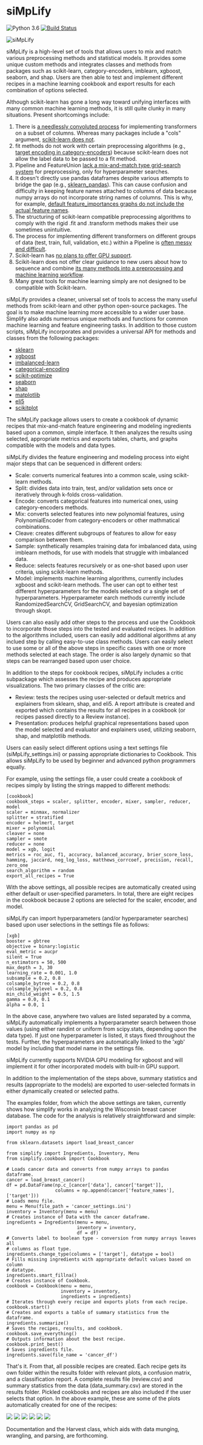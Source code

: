 # siMpLify

![Python 3.6](https://img.shields.io/badge/python-3.6-blue.svg)
[![Build Status](https://img.shields.io/travis/with_precedent/siMpLify.svg)](https://travis-ci.org/with_precedent/siMpLify)

![siMpLify](visuals/siMpLify.png?raw=true "siMpLify")

siMpLify is a high-level set of tools that allows users to mix and match various preprocessing methods and statistical models. It provides some unique custom methods and integrates classes and methods from packages such as scikit-learn, category-encoders, imblearn, xgboost, seaborn, and shap. Users are then able to test and implement different recipes in a machine learning cookbook and export results for each combination of options selected.

Although scikit-learn has gone a long way toward unifying interfaces with many common machine learning methods, it is still quite clunky in many situations. Present shortcomings include:
1) There is [a needlessly convoluted process](https://github.com/scikit-learn-contrib/sklearn-pandas#transformation-mapping) for implementing transformers on a subset of columns. Whereas many packages include a "cols" argument, [scikit-learn does not](https://medium.com/vickdata/easier-machine-learning-with-the-new-column-transformer-from-scikit-learn-c2268ea9564c).
2) fit methods do not work with certain preprocessing algorithms (e.g., [target encoding in category-encoders](https://github.com/scikit-learn-contrib/categorical-encoding/issues/104)) because scikit-learn does not allow the label data to be passed to a fit method.
3) Pipeline and FeatureUnion [lack a mix-and-match type grid-search system](https://buildmedia.readthedocs.org/media/pdf/scikit-learn-enhancement-proposals/latest/scikit-learn-enhancement-proposals.pdf) for preprocessing, only for hyperparameter searches.
4) It doesn't directly use pandas dataframes despite various attempts to bridge the gap (e.g., [sklearn_pandas](https://github.com/scikit-learn-contrib/sklearn-pandas)). This can cause confusion and difficulty in keeping feature names attached to columns of data because numpy arrays do not incorporate string names of columns. This is why, for example, [default feature_importances graphs do not include the actual feature names](https://stackoverflow.com/questions/44511636/matplotlib-plot-feature-importance-with-feature-names).
5) The structuring of scikit-learn compatible preprocessing algorithms to comply with the rigid .fit and .transform methods makes their use sometimes unintuitive.
6) The process for implementing different transformers on different groups of data (test, train, full, validation, etc.) within a Pipeline is [often messy and difficult](https://towardsdatascience.com/preprocessing-with-sklearn-a-complete-and-comprehensive-guide-670cb98fcfb9).
7) Scikit-learn has [no plans to offer GPU support](https://scikit-learn.org/stable/faq.html#will-you-add-gpu-support).
8) Scikit-learn does not offer clear guidance to new users about how to sequence and combine [its many methods into a preprocessing and machine learning workflow](https://scikit-learn.org/stable/modules/classes.html).
9) Many great tools for machine learning simply are not designed to be compatible with Scikit-learn.

siMpLify provides a cleaner, universal set of tools to access the many useful methods from scikit-learn and other python open-source packages. The goal is to make machine learning more accessible to a wider user base. Simplify also adds numerous unique methods and functions for common machine learning and feature engineering tasks. In addition to those custom scripts, siMpLify incorporates and provides a universal API for methods and classes from the following packages:

* [sklearn](https://github.com/scikit-learn/scikit-learn)
* [xgboost](https://github.com/dmlc/xgboost)
* [imbalanced-learn](https://github.com/scikit-learn-contrib/imbalanced-learn/tree/master/imblearn)
* [categorical-encoding](https://github.com/scikit-learn-contrib/categorical-encoding)
* [scikit-optimize](https://github.com/scikit-optimize/scikit-optimize/tree/master/skopt)
* [seaborn](https://github.com/mwaskom/seaborn)
* [shap](https://github.com/slundberg/shap)
* [matplotlib](https://github.com/matplotlib/matplotlib)
* [eli5](https://github.com/TeamHG-Memex/eli5)
* [scikitplot](https://github.com/reiinakano/scikit-plot)

The siMpLify package allows users to create a cookbook of dynamic recipes that mix-and-match feature engineering and modeling ingredients based upon a common, simple interface. It then analyzes the results using selected, appropriate metrics and exports tables, charts, and graphs compatible with the models and data types.

siMpLify divides the feature engineering and modeling process into eight major steps that can be sequenced in different orders:

* Scale: converts numerical features into a common scale, using scikit-learn methods.
* Split: divides data into train, test, and/or validation sets once or iteratively through k-folds cross-validation.
* Encode: converts categorical features into numerical ones, using category-encoders methods.
* Mix: converts selected features into new polynomial features, using PolynomialEncoder from category-encoders or other mathmatical combinations.
* Cleave: creates different subgroups of features to allow for easy comparison between them.
* Sample: synthetically resamples training data for imbalanced data, using imblearn methods, for use with models that struggle with imbalanced data.
* Reduce: selects features recursively or as one-shot based upon user criteria, using scikit-learn methods.
* Model: implements machine learning algorithms, currently includes xgboost and scikit-learn methods. The user can opt to either test different hyperparameters for the models selected or a single set of hyperparameters. Hyperparameter earch methods currently include RandomizedSearchCV, GridSearchCV, and bayesian optimization through skopt.

Users can also easily add other steps to the process and use the Cookbook to incorporate those steps into the tested and evaluated recipes. In addition to the algorithms included, users can easily add additional algorithms at any inclued step by calling easy-to-use class methods. Users can easily select to use some or all of the above steps in specific cases with one or more methods selected at each stage. The order is also largely dynamic so that steps can be rearranged based upon user choice.

In addition to the steps for cookbook recipes, siMpLify includes a critic subpackage which assesses the recipe and produces appropriate visualizations. The two primary classes of the critic are:
* Review: tests the recipes using user-selected or default metrics and explainers from sklearn, shap, and eli5. A report attribute is created and exported which contains the results for all recipes in a cookbook (or recipes passed directly to a Review instance).
* Presentation: produces helpful graphical representations based upon the model selected and evaluator and explainers used, utilizing seaborn, shap, and matplotlib methods.


Users can easily select different options using a text settings file (siMpLify_settings.ini) or passing appropriate dictionaries to Cookbook. This allows siMpLify to be used by beginner and advanced python programmers equally.

For example, using the settings file, a user could create a cookbook of recipes simply by listing the strings mapped to different methods:

    [cookbook]
    cookbook_steps = scaler, splitter, encoder, mixer, sampler, reducer, model
    scaler = minmax, normalizer
    splitter = stratified
    encoder = helmert, target
    mixer = polynomial
    cleaver = none
    sampler = smote
    reducer = none
    model = xgb, logit
    metrics = roc_auc, f1, accuracy, balanced_accuracy, brier_score_loss, hamming, jaccard, neg_log_loss, matthews_corrcoef, precision, recall, zero_one
    search_algorithm = random
    export_all_recipes = True

With the above settings, all possible recipes are automatically created using either default or user-specified parameters. In total, there are eight recipes in the cookbook because 2 options are selected for the scaler, encoder, and model.

siMpLify can import hyperparameters (and/or hyperparameter searches) based upon user selections in the settings file as follows:

    [xgb]
    booster = gbtree
    objective = binary:logistic
    eval_metric = aucpr
    silent = True
    n_estimators = 50, 500
    max_depth = 3, 30
    learning_rate = 0.001, 1.0
    subsample = 0.2, 0.8
    colsample_bytree = 0.2, 0.8
    colsample_bylevel = 0.2, 0.8
    min_child_weight = 0.5, 1.5
    gamma = 0.0, 0.1
    alpha = 0.0, 1

In the above case, anywhere two values are listed separated by a comma, siMpLify automatically implements a hyperparameter search between those values (using either randint or uniform from scipy.stats, depending upon the data type). If just one hyperparameter is listed, it stays fixed throughout the tests. Further, the hyperparameters are automatically linked to the 'xgb' model by including that model name in the settings file.

siMpLify currently supports NVIDIA GPU modeling for xgboost and will implement it for other incorporated models with built-in GPU support.

In addition to the implementation of the steps above, summary statistics and results (appropriate to the models) are exported to user-selected formats in either dynamically created or selected paths.

The examples folder, from which the above settings are taken, currently shows how simplify works in analyzing the Wisconsin breast cancer database. The code for the analysis is relatively straightforward and simple:

    import pandas as pd
    import numpy as np

    from sklearn.datasets import load_breast_cancer

    from simplify import Ingredients, Inventory, Menu
    from simplify.cookbook import Cookbook

    # Loads cancer data and converts from numpy arrays to pandas dataframe.
    cancer = load_breast_cancer()
    df = pd.DataFrame(np.c_[cancer['data'], cancer['target']],
                      columns = np.append(cancer['feature_names'], ['target']))
    # Loads menu file.
    menu = Menu(file_path = 'cancer_settings.ini')
    inventory = Inventory(menu = menu)
    # Creates instance of Data with the cancer dataframe.
    ingredients = Ingredients(menu = menu,
                              inventory = inventory,
                              df = df)
    # Converts label to boolean type - conversion from numpy arrays leaves all
    # columns as float type.
    ingredients.change_type(columns = ['target'], datatype = bool)
    # Fills missing ingredients with appropriate default values based on column
    # datatype.
    ingredients.smart_fillna()
    # Creates instance of Cookbook.
    cookbook = Cookbook(menu = menu,
                        inventory = inventory,
                        ingredients = ingredients)
    # Iterates through every recipe and exports plots from each recipe.
    cookbook.start()
    # Creates and exports a table of summary statistics from the dataframe.
    ingredients.summarize()
    # Saves the recipes, results, and cookbook.
    cookbook.save_everything()
    # Outputs information about the best recipe.
    cookbook.print_best()
    # Saves ingredients file.
    ingredients.save(file_name = 'cancer_df')

That's it. From that, all possible recipes are created. Each recipe gets its own folder within the results folder with relevant plots, a confusion matrix, and a classification report. A complete results file (review.csv) and summary statistics from the data (data_summary.csv) are stored in the results folder. Pickled cookbooks and recipes are also included if the user selects that option. In the above example, these are some of the plots automatically created for one of the recipes:

![](visuals/confusion_matrix.png.png?raw=true)
![](visuals/pr_curve.png.png?raw=true)
![](visuals/roc_curve.png.png?raw=true)
![](visuals/shap_heat_map.png.png?raw=true)
![](visuals/shap_summary.png.png?raw=true)
![](visuals/shap_interactions.png.png?raw=true)

Documentation and the Harvest class, which aids with data munging, wrangling, and parsing, are forthcoming.